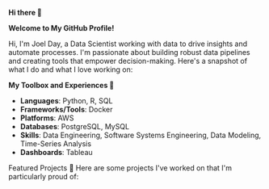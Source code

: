 **Hi there 👋**

**Welcome to My GitHub Profile!**

Hi, I'm Joel Day, a Data Scientist working with data to drive insights and automate processes. I'm passionate about building robust data pipelines and creating tools that empower decision-making. Here's a snapshot of what I do and what I love working on:

**My Toolbox and Experiences 🧰**

- **Languages**: Python, R, SQL
- **Frameworks/Tools**: Docker
- **Platforms**: AWS
- **Databases**: PostgreSQL, MySQL
- **Skills**: Data Engineering, Software Systems Engineering, Data Modeling, Time-Series Analysis
- **Dashboards**: Tableau


Featured Projects 🌟
Here are some projects I've worked on that I'm particularly proud of:
